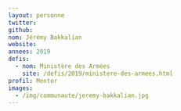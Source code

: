 ```yaml
---
layout: personne
twitter: 
github: 
nom: Jérémy Bakkalian
website:
annees: 2019
defis: 
  - nom: Ministère des Armées
    site: /defis/2019/ministere-des-armees.html
profil: Mentor
images: 
  - /img/communaute/jeremy-bakkalian.jpg
---
```

